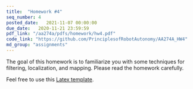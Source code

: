 ```yaml
---
title:  "Homework #4"
seq_number: 4
posted_date:   2021-11-07 00:00:00
due_date:   2020-11-21 23:59:59
pdf_link: "/aa274a/pdfs/homework/hw4.pdf"
code_link: "https://github.com/PrinciplesofRobotAutonomy/AA274A_HW4"
md_group: "assignments"
---
```


The goal of this homework is to familiarize you with some techniques for filtering, localization, and mapping. Please read the homework carefully.

Feel free to use this [Latex template](/aa274a/pdfs/homework/hw.tex).
